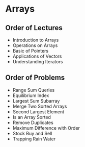 # Arrays
## Order of Lectures
- Introduction to Arrays
- Operations on Arrays
- Basic of Pointers
- Applications of Vectors
- Understanding Iterators

## Order of Problems
- Range Sum Queries
- Equilibrium Index
- Largest Sum Subarray
- Merge Two Sorted Arrays
- Second Largest Element
- Is an Array Sorted
- Remove Duplicates
- Maximum Difference with Order
- Stock Buy and Sell
- Trapping Rain Water